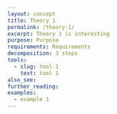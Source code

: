 ```yaml
---
layout: concept
title: Theory 1
permalink: /theory-1/
excerpt: Theory 1 is interesting
purpose: Purpose
requirements: Requirements
decomposition: 3 steps
tools:
  - slug: tool-1
    text: tool 1
also_see:
further_reading:
examples:
  - example 1
---
```

